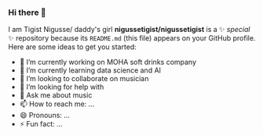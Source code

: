 ### Hi there 👋
I am Tigist Nigusse/
daddy's girl
**nigussetigist/nigussetigist** is a ✨ _special_ ✨ repository because its `README.md` (this file) appears on your GitHub profile. 
Here are some ideas to get you started:

- 🔭 I’m currently working on MOHA soft drinks company
- 🌱 I’m currently learning data science and AI 
- 👯 I’m looking to collaborate on musician
- 🤔 I’m looking for help with
- 💬 Ask me about music
- 📫 How to reach me: ...
- 😄 Pronouns: ...
- ⚡ Fun fact: ...
